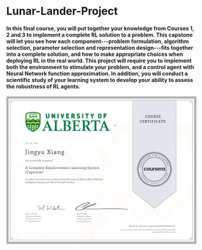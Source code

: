 # Lunar-Lander-Project
<h4>
In this final course, you will put together your knowledge from Courses 1, 2 and 3 to implement a complete RL solution to a problem. This capstone will let you see how each component---problem formulation, algorithm selection, parameter selection and representation design---fits together into a complete solution, and how to make appropriate choices when deploying RL in the real world. This project will require you to implement both the environment to stimulate your problem, and a control agent with Neural Network function approximation. In addition, you will conduct a scientific study of your learning system to develop your ability to assess the robustness of RL agents.
</h4>

<img src="https://github.com/Jxiang2/Lunar-Lander-Project/blob/master/Coursera%208K2UVAR5GCL6.pdf">
